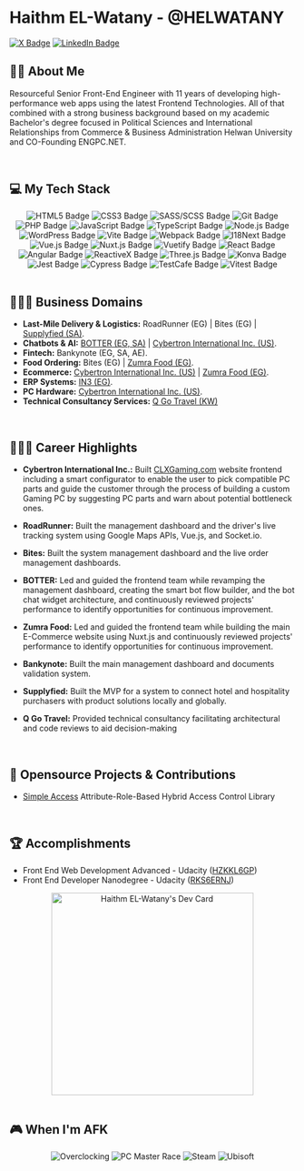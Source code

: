# Haithm EL-Watany - @HELWATANY
[![X Badge](https://img.shields.io/badge/X-a?style=flat-square&logo=x&logoColor=000000&labelColor=3f3f3f&color=3f3f3f)](https://twitter.com/HELWATANY)
[![LinkedIn Badge](https://img.shields.io/badge/LinkedIn-a?style=flat-square&logo=linkedin&logoColor=0A66C2&labelColor=153557&color=153557)](https://www.linkedin.com/in/helwatany/)

## 👋🏻 About Me
Resourceful Senior Front-End Engineer with 11 years of developing high-performance web apps using the latest Frontend Technologies. All of that combined with a strong business background based on my academic Bachelor's degree focused in Political Sciences and International Relationships from Commerce & Business Administration Helwan University and CO-Founding ENGPC.NET.

<br />

## 💻 My Tech Stack
<div align="center">
  <img alt="HTML5 Badge" src="https://img.shields.io/badge/HTML5-a?style=flat-square&logo=html5&logoColor=E34F26&labelColor=612d20&color=612d20">
  <img alt="CSS3 Badge" src="https://img.shields.io/badge/CSS3-a?style=flat-square&logo=css3&logoColor=1572B6&labelColor=193a52&color=193a52">
  <img alt="SASS/SCSS Badge" src="https://img.shields.io/badge/SASS%2FSCSS-a?style=flat-square&logo=sass&logoColor=CC6699&labelColor=593548&color=593548">
  <img alt="Git Badge" src="https://img.shields.io/badge/Git-a?style=flat-square&logo=git&logoColor=F05032&labelColor=662e24&color=662e24">
  <img alt="PHP Badge" src="https://img.shields.io/badge/PHP-a?style=flat-square&logo=php&logoColor=777BB4&labelColor=31364e&color=31364e">
  <img alt="JavaScript Badge" src="https://img.shields.io/badge/JavaScript-a?style=flat-square&logo=javascript&logoColor=F7DF1E&labelColor=ad9b05&color=ad9b05">
  <img alt="TypeScript Badge" src="https://img.shields.io/badge/TypeScript-a?style=flat-square&logo=typescript&logoColor=3178C6&labelColor=233c58&color=233c58">
  <img alt="Node.js Badge" src="https://img.shields.io/badge/Node.js-a?style=flat-square&logo=nodedotjs&logoColor=339933&labelColor=234724&color=234724">
  <img alt="WordPress Badge" src="https://img.shields.io/badge/WordPress-a?style=flat-square&logo=wordpress&logoColor=21759B&labelColor=133445&color=133445">
  <img alt="Vite Badge" src="https://img.shields.io/badge/Vite-a?style=flat-square&logo=vite&logoColor=646CFF&labelColor=2b3068&color=2b3068">
  <img alt="Webpack Badge" src="https://img.shields.io/badge/Webpack-a?style=flat-square&logo=webpack&logoColor=8DD6F9&labelColor=395666&color=395666">
  <img alt="I18Next Badge" src="https://img.shields.io/badge/i18next-a?style=flat-square&logo=i18next&logoColor=26A69A&labelColor=1f4c4a&color=1f4c4a">
  <img alt="Vue.js Badge" src="https://img.shields.io/badge/Vue.js-a?style=flat-square&logo=vuedotjs&logoColor=4FC08D&labelColor=234f40&color=234f40">
  <img alt="Nuxt.js Badge" src="https://img.shields.io/badge/Nuxt.js-a?style=flat-square&logo=nuxtdotjs&logoColor=00DC82&labelColor=125f40&color=125f40">
  <img alt="Vuetify Badge" src="https://img.shields.io/badge/Vuetify-a?style=flat-square&logo=vuetify&logoColor=1867C0&labelColor=102f52&color=102f52">
  <img alt="React Badge" src="https://img.shields.io/badge/React-a?style=flat-square&logo=react&logoColor=61DAFB&labelColor=2a5767&color=2a5767">
  <img alt="Angular Badge" src="https://img.shields.io/badge/Angular-a?style=flat-square&logo=angular&logoColor=981bf3&labelColor=2c1e35&color=2c1e35">
  <img alt="ReactiveX Badge" src="https://img.shields.io/badge/ReactiveX-a?style=flat-square&logo=reactivex&logoColor=B7178C&labelColor=521a44&color=521a44">
  <img alt="Three.js Badge" src="https://img.shields.io/badge/Three.js-a?style=flat-square&logo=threedotjs&logoColor=000000&labelColor=3f3f3f&color=3f3f3f">
  <img alt="Konva Badge" src="https://img.shields.io/badge/Konva-a?style=flat-square&logo=konva&logoColor=0D83CD&labelColor=0c3957&color=0c3957">
  <img alt="Jest Badge" src="https://img.shields.io/badge/Jest-a?style=flat-square&logo=jest&logoColor=C21325&labelColor=4c111c&color=4c111c">
  <img alt="Cypress Badge" src="https://img.shields.io/badge/Cypress-a?style=flat-square&logo=cypress&logoColor=69D3A7&labelColor=2c5549&color=2c5549">
  <img alt="TestCafe Badge" src="https://img.shields.io/badge/TestCafe-a?style=flat-square&logo=testcafe&logoColor=36B6E5&labelColor=1a4a5f&color=1a4a5f">
  <img alt="Vitest Badge" src="https://img.shields.io/badge/Vitest-a?style=flat-square&logo=vitest&logoColor=6E9F18&labelColor=2e4217&color=2e4217">
</div>

<br />

## 🧑🏻‍💼 Business Domains
- **Last-Mile Delivery & Logistics:** RoadRunner (EG) | Bites (EG) | [Supplyfied (SA)](https://supplyfied.com/).
- **Chatbots & AI:** [BOTTER (EG, SA)](https://botter.ai/) | [Cybertron International Inc. (US)](https://www.clxgaming.com/).
- **Fintech:** Bankynote (EG, SA, AE).
- **Food Ordering:** Bites (EG) | [Zumra Food (EG)](https://www.zumrafood.com/en).
- **Ecommerce:** [Cybertron International Inc. (US)](https://www.clxgaming.com/) | [Zumra Food (EG)](https://www.zumrafood.com/en).
- **ERP Systems:** [IN3 (EG)](https://in3.cloud/).
- **PC Hardware:** [Cybertron International Inc. (US)](https://www.clxgaming.com/).
- **Technical Consultancy Services:** [Q Go Travel (KW)](https://www.qgoonline.com/)

<br />

## 🧑🏻‍💻 Career Highlights
- **Cybertron International Inc.:** Built [CLXGaming.com](https://clxgaming.com/) website frontend including a smart configurator to enable the user to pick compatible PC parts and guide the customer through the process of building a custom Gaming PC by suggesting PC parts and warn about potential bottleneck ones.

- **RoadRunner:** Built the management dashboard and the driver's live tracking system using Google Maps APIs, Vue.js, and Socket.io.

- **Bites:** Built the system management dashboard and the live order management dashboards.

- **BOTTER:** Led and guided the frontend team while revamping the management dashboard, creating the smart bot flow builder, and the bot chat widget architecture, and continuously reviewed projects' performance to identify opportunities for continuous improvement.

- **Zumra Food:** Led and guided the frontend team while building the main E-Commerce website using Nuxt.js and continuously reviewed projects' performance to identify opportunities for continuous improvement.

- **Bankynote:** Built the main management dashboard and documents validation system.

- **Supplyfied:** Built the MVP for a system to connect hotel and hospitality purchasers with product solutions locally and globally.

- **Q Go Travel:** Provided technical consultancy facilitating architectural and code reviews to aid decision-making

<br />

## 🤖 Opensource Projects & Contributions
- [Simple Access](https://github.com/m-elbably/simple-access) Attribute-Role-Based Hybrid Access Control Library

<br />

## 🏆 Accomplishments
- Front End Web Development Advanced - Udacity ([HZKKL6GP](https://graduation.udacity.com/confirm/HZKKL6GP))
- Front End Developer Nanodegree - Udacity ([RKS6ERNJ](https://confirm.udacity.com/RKS6ERNJ))
<div align="center">
<a href="https://app.daily.dev/helwatany"><img src="https://api.daily.dev/devcards/v2/9hcuZTEzGwc6SzZuIDpBw.png?type=default&r=95m" width="356" alt="Haithm EL-Watany's Dev Card"/></a>
</div>

<br />

## 🎮 When I'm AFK
<div align="center">
  <img alt="Overclocking" src="https://img.shields.io/badge/Overclooking-a?style=for-the-badge&logo=republicofgamers&logoColor=FFFFFF&labelColor=FF0029&color=FF0029">
  <img alt="PC Master Race" src="https://img.shields.io/badge/PC Master Race-a?style=for-the-badge&logo=pcgamingwiki&logoColor=FFFFFF&labelColor=ad9b05&color=ad9b05">
  <img alt="Steam" src="https://img.shields.io/badge/Steam-a?style=for-the-badge&logo=steam&logoColor=FFFFFF&labelColor=1e1e1e&color=1e1e1e">
  <img alt="Ubisoft" src="https://img.shields.io/badge/Ubisoft-a?style=for-the-badge&logo=ubisoft&logoColor=FFFFFF&labelColor=004daa&color=004daa">
</div>
